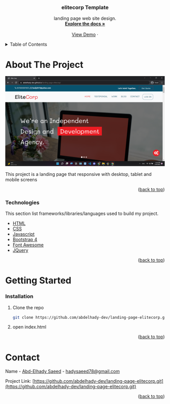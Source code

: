 <div id="top"></div>
<!-- PROJECT SHIELDS -->
<!--
*** I'm using markdown "reference style" links for readability.
*** Reference links are enclosed in brackets [ ] instead of parentheses ( ).
*** See the bottom of this document for the declaration of the reference variables
*** for contributors-url, forks-url, etc. This is an optional, concise syntax you may use.
*** https://www.markdownguide.org/basic-syntax/#reference-style-links
-->


<!-- PROJECT LOGO -->
<br />
<div align="center">
  <h3 align="center">elitecorp Template</h3>

  <p align="center">
    landing page web site design.
    <br />
    <a href="https://github.com/abdelhady-dev/landing-page-elitecorp"><strong>Explore the docs »</strong></a>
    <br />
    <br />
    <a href="https://abdelhady-dev.github.io/landing-page-elitecorp/">View Demo</a>
    ·
  </p>
</div>



<!-- TABLE OF CONTENTS -->
<details>
  <summary>Table of Contents</summary>
  <ol>
    <li>
      <a href="#about-the-project">About The Project</a></li>
    <li>
      <a href="#getting-started">Getting Started</a>
      <ul>
        <li><a href="#installation">Installation</a></li>
      </ul>
    </li>
    <li><a href="#contact">Contact</a></li>
  </ol>
</details>



<!-- ABOUT THE PROJECT -->
# About The Project

[![Product Name Screen Shot][product-screenshot]](https://abdelhady-dev.github.io/landing-page-elitecorp/)

This project is a landing page that responsive with desktop, tablet and mobile screens

<p align="right">(<a href="#top">back to top</a>)</p>



### Technologies

This section list frameworks/libraries/languages used to build my project.

* [HTML](https://developer.mozilla.org/en-US/docs/Web/HTML)
* [CSS](https://www.w3schools.com/css/)
* [Javascript](https://www.w3schools.com/js/)
* [Bootstrap 4](https://getbootstrap.com/)
* [Font Awesome](https://fontawesome.com/)
* [JQuery](https://jquery.com)

<p align="right">(<a href="#top">back to top</a>)</p>



<!-- GETTING STARTED -->
# Getting Started

### Installation

1. Clone the repo
   ```sh
   git clone https://github.com/abdelhady-dev/landing-page-elitecorp.git
   ```
2. open index.html

<p align="right">(<a href="#top">back to top</a>)</p>





<!-- CONTACT -->
# Contact

Name - [Abd-Elhady Saeed](https://www.linkedin.com/in/abd-elhady-saeed-404385205/) - hadysaeed78@gmail.com

Project Link: [https://github.com/abdelhady-dev/landing-page-elitecorp.git](https://github.com/abdelhady-dev/landing-page-elitecorp.git)

<p align="right">(<a href="#top">back to top</a>)</p>



<!-- MARKDOWN LINKS & IMAGES -->
<!-- https://www.markdownguide.org/basic-syntax/#reference-style-links -->
[product-screenshot]: images/shot.png
